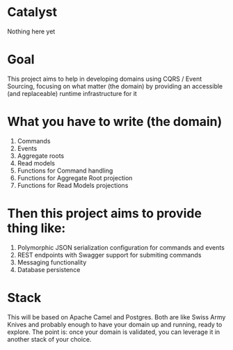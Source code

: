 # Catalyst
Nothing here yet

# Goal
This project aims to help in developing domains using CQRS /  Event Sourcing, focusing on what matter (the domain) by providing an accessible (and replaceable) runtime infrastructure for it

# What you have to write (the domain)
1. Commands
2. Events
3. Aggregate roots
4. Read models
5. Functions for Command handling
6. Functions for Aggregate Root projection 
6. Functions for Read Models projections

# Then this project aims to provide thing like:
1. Polymorphic JSON serialization configuration for commands and events 
2. REST endpoints with Swagger support for submiting commands
3. Messaging functionality
4. Database persistence

# Stack
This will be based on Apache Camel and Postgres. Both are like Swiss Army Knives and probably enough to have your domain up and running, ready to explore. The point is: once your domain is validated, you can leverage it in another stack of your choice. 
